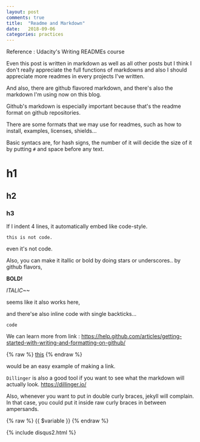```yaml
---
layout: post
comments: true
title:  "Readme and Markdown"
date:   2018-09-06
categories: practices
---
```


Reference : Udacity's Writing READMEs course

Even this post is written in markdown as well as all other posts but 
I think I don't really appreciate the full functions of markdowns 
and also I should appreciate more readmes in every projects I've written.

And also, there are github flavored markdown,
and there's also the markdown I'm using now on this blog.

Github's markdown is especially important because that's the readme format
on github repositories.

There are some formats that we may use for readmes, such as 
how to install, examples, licenses, shields... 

Basic syntacs are, for hash signs, the number of it will decide the size of it 
by putting `#` and space before any text.


# h1

## h2

### h3

If I indent 4 lines, it automatically 
embed like code-style.

    this is not code.

even it's not code.

Also, you can make it itallic or bold by doing stars or underscores.. by github flavors,

**BOLD!**

_ITALIC~~_

seems like it also works here,

and there'se also inline code with single backticks... 

`code`

We can learn more from link : https://help.github.com/articles/getting-started-with-writing-and-formatting-on-github/

{% raw %}
    [this](link)
{% endraw %}

would be an easy example of making a link.

`Dillinger` is also a good tool if you want to see what the markdown will actually look. https://dillinger.io/ 

Also, whenever you want to put in double curly braces, jekyll will complain.
In that case, you could put it inside raw curly braces in between ampersands.

{% raw %}
    {{ $variable }}
{% endraw %}

{% include disqus2.html %}
